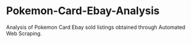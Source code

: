 # Pokemon-Card-Ebay-Analysis
Analysis of Pokemon Card Ebay sold listings obtained through Automated Web Scraping. 
